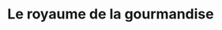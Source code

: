 ---
title: "Le royaume de la gourmandise"
url: /sorgues/le-royaume-de-la-gourmandise/
shop: boulangerie
---